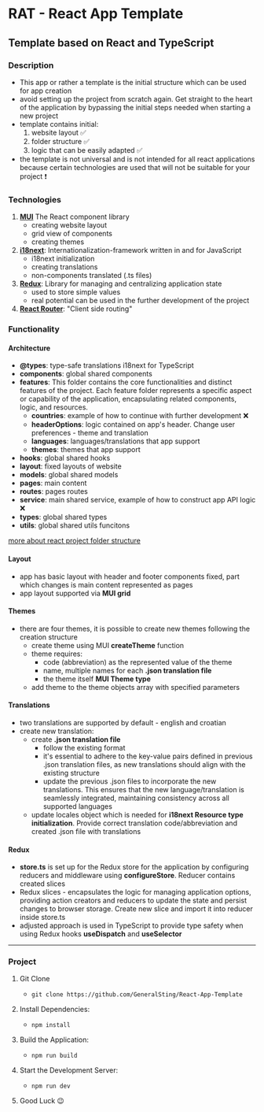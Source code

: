 # RAT - React App Template

## Template based on React and TypeScript

### Description

- This app or rather a template is the initial structure which can be used for app creation
- avoid setting up the project from scratch again. Get straight to the heart of the application by bypassing the initial steps needed when starting a new project
- template contains initial:
  1. website layout :white_check_mark:
  2. folder structure :white_check_mark:
  3. logic that can be easily adapted :white_check_mark:
- the template is not universal and is not intended for all react applications because certain technologies are used that will not be suitable for your project :heavy_exclamation_mark:

### Technologies

1. [**MUI**](https://mui.com) The React component library
   - creating website layout
   - grid view of components
   - creating themes
2. [**i18next**](https://www.i18next.com/): Internationalization-framework written in and for JavaScript
   - i18next initialization
   - creating translations
   - non-components translated (.ts files)
3. [**Redux**](https://react-redux.js.org/): Library for managing and centralizing application state
   - used to store simple values
   - real potential can be used in the further development of the project
4. [**React Router**](https://reactrouter.com/en/main): "Client side routing"

### Functionality

#### Architecture

- **@types**: type-safe translations i18next for TypeScript
- **components**: global shared components
- **features**: This folder contains the core functionalities and distinct features of the project. Each feature folder represents a specific aspect or capability of the application, encapsulating related components, logic, and resources.
  - **countries**: example of how to continue with further development :x:
  - **headerOptions**: logic contained on app's header. Change user preferences - theme and translation
  - **languages**: languages/translations that app support
  - **themes**: themes that app support
- **hooks**: global shared hooks
- **layout**: fixed layouts of website
- **models**: global shared models
- **pages**: main content
- **routes**: pages routes
- **service**: main shared service, example of how to construct app API logic :x:
- **types**: global shared types
- **utils**: global shared utils funcitons

[more about react project folder structure](https://github.com/GeneralSting/Frontend-documentation/blob/main/React/React%20folder%20structure.md)

#### Layout

- app has basic layout with header and footer components fixed, part which changes is main content represented as pages
- app layout supported via **MUI grid**

#### Themes

- there are four themes, it is possible to create new themes following the creation structure
  - create theme using MUI **createTheme** function
  - theme requires:
    - code (abbreviation) as the represented value of the theme
    - name, multiple names for each **.json translation file**
    - the theme itself **MUI Theme type**
  - add theme to the theme objects array with specified parameters

#### Translations

- two translations are supported by default - english and croatian
- create new translation:
  - create **.json translation file**
    - follow the existing format
    - it's essential to adhere to the key-value pairs defined in previous .json translation files, as new translations should align with the existing structure
    - update the previous .json files to incorporate the new translations. This ensures that the new language/translation is seamlessly integrated, maintaining consistency across all supported languages
  - update locales object which is needed for **i18next Resource type initialization**. Provide correct translation code/abbreviation and created .json file with translations

#### Redux

- **store.ts** is set up for the Redux store for the application by configuring reducers and middleware using **configureStore**. Reducer contains created slices
- Redux slices - encapsulates the logic for managing application options, providing action creators and reducers to update the state and persist changes to browser storage. Create new slice and import it into reducer inside store.ts
- adjusted approach is used in TypeScript to provide type safety when using Redux hooks **useDispatch** and **useSelector**

---

### Project

1. Git Clone

   - `git clone https://github.com/GeneralSting/React-App-Template`

2. Install Dependencies:

   - `npm install`

3. Build the Application:

   - `npm run build`

4. Start the Development Server:

   - `npm run dev`

5. Good Luck :wink:
